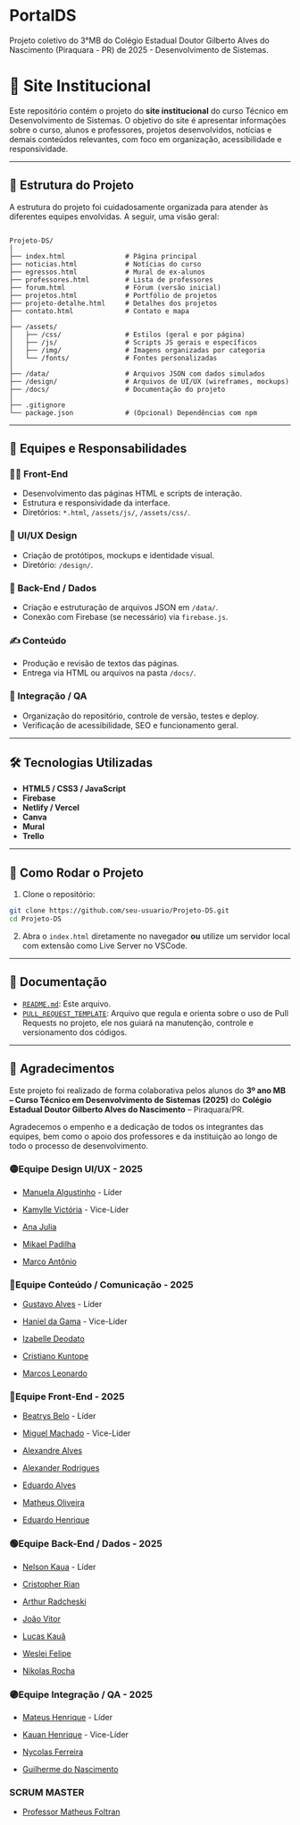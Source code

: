 # **PortalDS**
Projeto coletivo do 3°MB do Colégio Estadual Doutor Gilberto Alves do Nascimento (Piraquara - PR) de 2025 - Desenvolvimento de Sistemas.

# 🏫 Site Institucional

Este repositório contém o projeto do **site institucional** do curso Técnico em Desenvolvimento de Sistemas. O objetivo do site é apresentar informações sobre o curso, alunos e professores, projetos desenvolvidos, notícias e demais conteúdos relevantes, com foco em organização, acessibilidade e responsividade.

---

## 📂 Estrutura do Projeto

A estrutura do projeto foi cuidadosamente organizada para atender às diferentes equipes envolvidas. A seguir, uma visão geral:

```

Projeto-DS/
│
├── index.html               # Página principal
├── noticias.html            # Notícias do curso
├── egressos.html            # Mural de ex-alunos
├── professores.html         # Lista de professores
├── forum.html               # Fórum (versão inicial)
├── projetos.html            # Portfólio de projetos
├── projeto-detalhe.html     # Detalhes dos projetos
├── contato.html             # Contato e mapa
│
├── /assets/
│   ├── /css/                # Estilos (geral e por página)
│   ├── /js/                 # Scripts JS gerais e específicos
│   ├── /img/                # Imagens organizadas por categoria
│   └── /fonts/              # Fontes personalizadas
│
├── /data/                   # Arquivos JSON com dados simulados
├── /design/                 # Arquivos de UI/UX (wireframes, mockups)
├── /docs/                   # Documentação do projeto
│
├── .gitignore
└── package.json             # (Opcional) Dependências com npm

````

---

## 🧠 Equipes e Responsabilidades

### 👨‍💻 Front-End
- Desenvolvimento das páginas HTML e scripts de interação.
- Estrutura e responsividade da interface.
- Diretórios: `*.html`, `/assets/js/`, `/assets/css/`.

### 🎨 UI/UX Design
- Criação de protótipos, mockups e identidade visual.
- Diretório: `/design/`.

### 🔧 Back-End / Dados
- Criação e estruturação de arquivos JSON em `/data/`.
- Conexão com Firebase (se necessário) via `firebase.js`.

### ✍️ Conteúdo
- Produção e revisão de textos das páginas.
- Entrega via HTML ou arquivos na pasta `/docs/`.

### 🧪 Integração / QA
- Organização do repositório, controle de versão, testes e deploy.
- Verificação de acessibilidade, SEO e funcionamento geral.

---

## 🛠 Tecnologias Utilizadas

- **HTML5 / CSS3 / JavaScript**
- **Firebase**
- **Netlify / Vercel**
- **Canva**
- **Mural**
- **Trello**

---

## 🚀 Como Rodar o Projeto

1. Clone o repositório:

```bash
git clone https://github.com/seu-usuario/Projeto-DS.git
cd Projeto-DS
````

2. Abra o `index.html` diretamente no navegador **ou** utilize um servidor local com extensão como Live Server no VSCode.

---

## 📄 Documentação

* [`README.md`](README.md): Este arquivo.
* [`PULL_REQUEST_TEMPLATE`](PULL_REQUEST_TEMPLATE.md): Arquivo que regula e orienta sobre o uso de Pull Requests no projeto, ele nos guiará na manutenção, controle e versionamento dos códigos.

---
## 🙌 Agradecimentos

Este projeto foi realizado de forma colaborativa pelos alunos do **3º ano MB – Curso Técnico em Desenvolvimento de Sistemas (2025)** do **Colégio Estadual Doutor Gilberto Alves do Nascimento** – Piraquara/PR.

Agradecemos o empenho e a dedicação de todos os integrantes das equipes, bem como o apoio dos professores e da instituição ao longo de todo o processo de desenvolvimento.

### 🟡Equipe Design UI/UX - 2025

- <a href="https://www.instagram.com/kauan.rez/">Manuela Algustinho</a> - Líder

- <a href="https://www.instagram.com/kauan.rez/">Kamylle Victória</a> - Vice-Líder

- <a href="https://www.instagram.com/kauan.rez/">Ana Julia</a>

- <a href="https://www.instagram.com/kauan.rez/">Mikael Padilha</a>

- <a href="https://www.instagram.com/kauan.rez/">Marco Antônio</a>

### 🔵Equipe Conteúdo / Comunicação - 2025

- <a href="https://www.instagram.com/kauan.rez/">Gustavo Alves</a> - Líder
 
- <a href="https://www.instagram.com/kauan.rez/">Haniel da Gama</a> - Vice-Líder

- <a href="https://www.instagram.com/kauan.rez/">Izabelle Deodato</a>

- <a href="https://www.instagram.com/kauan.rez/">Cristiano Kuntope</a>

- <a href="https://www.instagram.com/kauan.rez/">Marcos Leonardo</a>

### 🔴Equipe Front-End - 2025

- <a href="https://www.instagram.com/kauan.rez/">Beatrys Belo</a> - Líder

- <a href="https://www.instagram.com/kauan.rez/">Miguel Machado</a> - Vice-Líder

- <a href="https://www.instagram.com/kauan.rez/">Alexandre Alves</a>

- <a href="https://www.instagram.com/kauan.rez/">Alexander Rodrigues</a>

- <a href="https://www.instagram.com/kauan.rez/">Eduardo Alves</a>

- <a href="https://www.instagram.com/kauan.rez/">Matheus Oliveira</a>

- <a href="https://www.instagram.com/kauan.rez/">Eduardo Henrique</a>

### 🟢Equipe Back-End / Dados - 2025

- <a href="https://www.instagram.com/kauan.rez/">Nelson Kaua</a> - Líder

- <a href="https://www.instagram.com/kauan.rez/">Cristopher Rian</a>

- <a href="https://www.instagram.com/kauan.rez/">Arthur Radcheski</a>

- <a href="https://www.instagram.com/kauan.rez/">João Vitor</a>

- <a href="https://www.instagram.com/kauan.rez/">Lucas Kauã</a>

- <a href="https://www.instagram.com/kauan.rez/">Weslei Felipe</a>

- <a href="https://www.instagram.com/kauan.rez/">Nikolas Rocha</a>

### 🟣Equipe Integração / QA - 2025

- <a href="https://www.instagram.com/kauan.rez/">Mateus Henrique</a> - Líder

- <a href="https://www.instagram.com/kauan.rez/">Kauan Henrique</a> - Vice-Líder

- <a href="https://www.instagram.com/kauan.rez/">Nycolas Ferreira</a>

- <a href="https://www.instagram.com/kauan.rez/">Guilherme do Nascimento</a>

### SCRUM MASTER

- <a href="https://www.instagram.com/math_foltts/">Professor Matheus Foltran</a>
